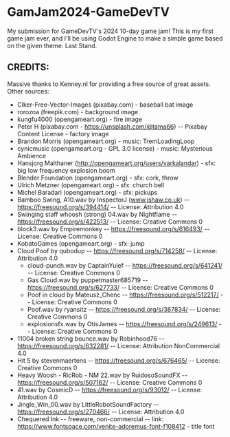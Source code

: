# GamJam2024-GameDevTV
My submission for GameDevTV's 2024 10-day game jam! This is my first game jam ever, and I'll be using Godot Engine to make a simple game based on the given theme: Last Stand.

## CREDITS:
Massive thanks to Kenney.nl for providing a free source of great assets.
Other sources:
* Clker-Free-Vector-Images (pixabay.com) - baseball bat image
* rorozoa (freepik.com) - background image
* kungfu4000 (opengameart.org) - fire image
* Peter H (pixabay.com - https://unsplash.com/@tama66) -- Pixabay Content License - factory image
* Brandon Morris (opengameart.org) - music: TremLoadingLoop
* cynicmusic (opengameart.org - GPL 3.0 license) - music: Mysterious Ambience
* Hansjorg Malthaner (http://opengameart.org/users/varkalandar) - sfx: big low frequency explosion boom
* Blender Foundation (opengameart.org) - sfx: cork, throw
* Ulrich Metzner (opengameart.org) - sfx: church bell
* Michel Baradari (opengameart.org) - sfx: pickups
* Bamboo Swing, A10.wav by InspectorJ (www.jshaw.co.uk) -- https://freesound.org/s/394414/ -- License: Attribution 4.0
* Swinging staff whoosh (strong) 04.wav by Nightflame -- https://freesound.org/s/422513/ -- License: Creative Commons 0
* block3.wav by Empiremonkey -- https://freesound.org/s/616493/ -- License: Creative Commons 0
* KobatoGames (opengameart.org) - sfx: jump
* Cloud Poof by qubodup -- https://freesound.org/s/714258/ -- License: Attribution 4.0
	* cloud-punch.wav by CaptainYulef -- https://freesound.org/s/641241/ -- License: Creative Commons 0
	* Gas Cloud.wav by puppetmaster685719 -- https://freesound.org/s/627733/ -- License: Creative Commons 0
	* Poof in cloud by Mateusz_Chenc -- https://freesound.org/s/512217/ -- License: Creative Commons 0
	* Poof.wav by ryansitz -- https://freesound.org/s/387834/ -- License: Creative Commons 0
	* explosionsfx.wav by OtisJames -- https://freesound.org/s/249613/ -- License: Creative Commons 0
* 11004 broken string bounce.wav by Robinhood76 -- https://freesound.org/s/632281/ -- License: Attribution NonCommercial 4.0
* Hit 5 by stevenmaertens -- https://freesound.org/s/676465/ -- License: Creative Commons 0
* Heavy Woosh - RicRob - NM 22.wav by RuidosoSoundFX -- https://freesound.org/s/507162/ -- License: Creative Commons 0
* 41.wav by CosmicD -- https://freesound.org/s/93012/ -- License: Attribution 4.0
* Jingle_Win_00.wav by LittleRobotSoundFactory -- https://freesound.org/s/270466/ -- License: Attribution 4.0
* Chequered Ink -- freeware, non-commercial -- link: https://www.fontspace.com/venite-adoremus-font-f108412 - title font
